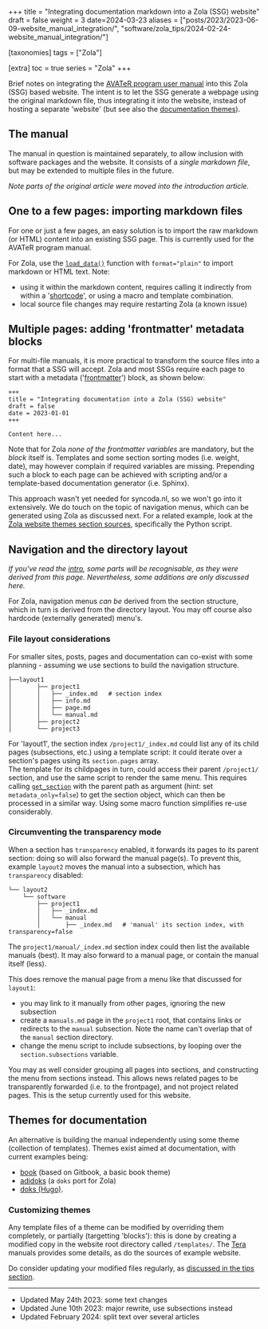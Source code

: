 +++
title = "Integrating documentation markdown into a Zola (SSG) website"
draft = false
weight = 3
date=2024-03-23
aliases = ["posts/2023/2023-06-09-website_manual_integration/", "software/zola_tips/2024-02-24-website_manual_integration/"]

[taxonomies]
tags = ["Zola"]

[extra]
toc = true
series = "Zola"
+++

Brief notes on integrating the [AVATeR program user manual](/software/avater/manuals/manual_en/) into this Zola (SSG) based website. The intent is to let the SSG generate a webpage using the original markdown file, thus integrating it into the website, instead of hosting a separate 'website' (but see also the [documentation themes](#themes-for-documentation)).

<!-- more -->

## The manual
The manual in question is maintained separately, to allow inclusion with software packages and the website. It consists of a _single markdown file_, but may be extended to multiple files in the future.

_Note parts of the original article were moved into the introduction article._

## One to a few pages: importing markdown files

For one or just a few pages, an easy solution is to import the raw markdown (or HTML) content into an existing SSG page. This is currently used for the AVATeR program manual.

For Zola, use the [`load_data()`](https://www.getzola.org/documentation/templates/overview/#load-data) function with `format="plain"` to import markdown or HTML text. Note:

- using it within the markdown content, requires calling it indirectly from within a '[shortcode](https://www.getzola.org/documentation/content/shortcodes/)', or using a macro and template combination.
- local source file changes may require restarting Zola (a known issue)

## Multiple pages: adding 'frontmatter' metadata blocks

For multi-file manuals, it is more practical to transform the source files into a format that a SSG will accept. Zola and most SSGs require each page to start with a metadata ('[frontmatter](https://www.getzola.org/documentation/content/page/#front-matter)') block, as shown below:

```
+++
title = "Integrating documentation into a Zola (SSG) website"
draft = false
date = 2023-01-01
+++

Content here...
```
Note that for Zola _none of the frontmatter variables_ are mandatory, but the _block_ itself is. Templates and some section sorting modes (i.e. weight, date), may however complain if required variables are missing. Prepending such a block to each page can be achieved with scripting and/or a template-based documentation generator (i.e. Sphinx). 

This approach wasn't yet needed for syncoda.nl, so we won't go into it extensively. We do touch on the topic of navigation menus, which can be generated using Zola as discussed next. For a related example, look at the [Zola website themes section sources](https://github.com/getzola/themes/), specifically the Python script.


## Navigation and the directory layout

_If you've read the [intro](/posts/zola_tips/intro/), some parts will be recognisable, as they were derived from this page. Nevertheless, some additions are only discussed here._

For Zola, navigation menus _can be_ derived from the section structure, which in turn is derived from the directory layout. You may off course also hardcode (externally generated) menu's.

### File layout considerations
For smaller sites, posts, pages and documentation can co-exist with some planning - assuming we use sections to build the navigation structure.

```
├──layout1
│       ├── project1
│       │   ├── _index.md   # section index
│       │   ├── info.md
│       │   ├── page.md
│       │   └── manual.md
│       ├── project2
│       └── project3
```
For 'layout1', the section index `/project1/_index.md` could list any of its child pages (subsections, etc.) using a template script: it could iterate over a section's pages using its `section.pages` array. \
The template for its childpages in turn, could access their parent `/project1/` section, and use the same script to  render the same menu. This requires calling [`get_section`](https://www.getzola.org/documentation/templates/overview/#get-section) with the parent path as argument (hint: set `metadata_only=false`) to get the section object, which can then be processed in a similar way. Using some macro function simplifies re-use considerably.

### Circumventing the transparency mode
When a section has `transparency` enabled, it forwards its pages to its parent section: doing so will also forward the manual page(s). To prevent this, example `layout2` moves the manual into a subsection, which has `transparency` disabled: 

```
└── layout2
    └── software
        ├── project1
        │   ├── _index.md
        │   └── manual      
        │       ├── _index.md   # 'manual' its section index, with transparency=false
```
The `project1/manual/_index.md` section index could then list the available manuals (best). It may also forward to a manual page, or contain the manual itself (less). 

This does remove the manual page from a menu like that discussed for `layout1`:
- you may link to it manually from other pages, ignoring the new subsection
- create a `manuals.md` page in the `project1` root, that contains links or redirects to the `manual` subsection. Note the name can't overlap that of the `manual` section directory.
- change the menu script to include subsections, by looping over the `section.subsections` variable. 

You may as well consider grouping all pages into sections, and constructing the menu from sections instead. This allows news related pages to be transparently forwarded (i.e. to the frontpage), and not project related pages. This is the setup currently used for this website.

## Themes for documentation
An alternative is building the manual independently using some theme (collection of templates). Themes exist aimed at documentation, with current examples being:
- [book](https://github.com/getzola/book) (based on Gitbook, a basic book theme)
- [adidoks](https://github.com/aaranxu/adidoks) (a `doks` port for Zola)
- [doks (Hugo)](https://github.com/h-enk/doks). 

### Customizing themes
Any template files of a theme can be modified by overriding them completely, or partially (targetting 'blocks'): this is done by creating a modified copy in the website root directory called `/templates/`. The [Tera](https://keats.github.io/tera/docs/#inheritance) manuals provides some details, as do the sources of example website. 

Do consider updating your modified files regularly, as [discussed in the tips section](/posts/zola_tips/zola_scripting_tips/#updating-syncing-templates-and-config-files).

---

- Updated May 24th 2023: some text changes
- Updated June 10th 2023: major rewrite, use subsections instead
- Updated February 2024: split text over several articles
